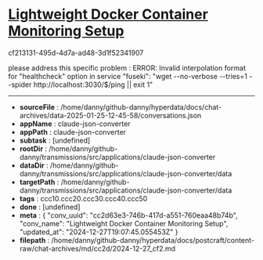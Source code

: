# [Lightweight Docker Container Monitoring Setup](https://claude.ai/chat/cc2d63e3-746b-417d-a551-760eaa48b74b)

cf213131-495d-4d7a-ad48-3d1f52341907

please address this specific problem :
ERROR: Invalid interpolation format for "healthcheck" option in service "fuseki": "wget --no-verbose --tries=1 --spider http://localhost:3030/$/ping || exit 1"

---

* **sourceFile** : /home/danny/github-danny/hyperdata/docs/chat-archives/data-2025-01-25-12-45-58/conversations.json
* **appName** : claude-json-converter
* **appPath** : claude-json-converter
* **subtask** : [undefined]
* **rootDir** : /home/danny/github-danny/transmissions/src/applications/claude-json-converter
* **dataDir** : /home/danny/github-danny/transmissions/src/applications/claude-json-converter/data
* **targetPath** : /home/danny/github-danny/transmissions/src/applications/claude-json-converter/data
* **tags** : ccc10.ccc20.ccc30.ccc40.ccc50
* **done** : [undefined]
* **meta** : {
  "conv_uuid": "cc2d63e3-746b-417d-a551-760eaa48b74b",
  "conv_name": "Lightweight Docker Container Monitoring Setup",
  "updated_at": "2024-12-27T19:07:45.055453Z"
}
* **filepath** : /home/danny/github-danny/hyperdata/docs/postcraft/content-raw/chat-archives/md/cc2d/2024-12-27_cf2.md